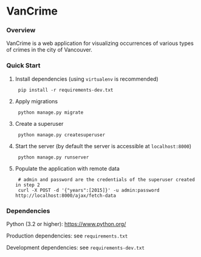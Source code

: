 # VanCrime

### Overview

VanCrime is a web application for visualizing occurrences of various types of crimes in the city of Vancouver.

### Quick Start

1. Install dependencies (using `virtualenv` is recommended)
    
        pip install -r requirements-dev.txt

2. Apply migrations
    
        python manage.py migrate

3. Create a superuser

        python manage.py createsuperuser

4. Start the server (by default the server is accessible at `localhost:8000`)

        python manage.py runserver

5. Populate the application with remote data
        
        # admin and password are the credentials of the superuser created in step 2
        curl -X POST -d '{"years":[2015]}' -u admin:password http://localhost:8000/ajax/fetch-data

### Dependencies
Python (3.2 or higher): https://www.python.org/

Production dependencies: see `requirements.txt`

Development dependencies: see `requirements-dev.txt`